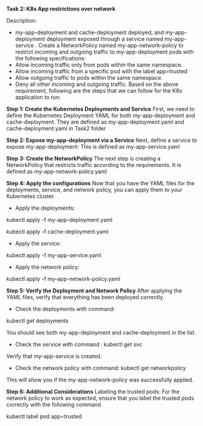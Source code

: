 **Task 2: K8s App restrictions over network**

Description:
- my-app-deployment and cache-deployment deployed, and my-app-deployment
deployment exposed through a service named my-app-service . Create a
NetworkPolicy named my-app-network-policy to restrict incoming and outgoing traffic
to my-app-deployment pods with the following specifications:
- Allow incoming traffic only from pods within the same namespace.
- Allow incoming traffic from a specific pod with the label app=trusted
- Allow outgoing traffic to pods within the same namespace.
- Deny all other incoming and outgoing traffic.
Based on the above requirement, following are the steps that we can follow for the K8s application to run:

**Step 1: Create the Kubernetes Deployments and Service**
First, we need to define the Kubernetes Deployment YAML for both my-app-deployment and cache-deployment. They are defined as my-app-deployment.yaml and cache-deployment.yaml in Task2 folder

**Step 2: Expose my-app-deployment via a Service**
Next, define a service to expose my-app-deployment: This is defined as my-app-service.yaml

**Step 3: Create the NetworkPolicy**
The next step is creating a NetworkPolicy that restricts traffic according to the requirements. It is defined as my-app-network-policy.yaml

**Step 4: Apply the configurations**
Now that you have the YAML files for the deployments, service, and network policy, you can apply them to your Kubernetes cluster.

- Apply the deployments:

kubectl apply -f my-app-deployment.yaml

kubectl apply -f cache-deployment.yaml

- Apply the service:

kubectl apply -f my-app-service.yaml

- Apply the network policy:

kubectl apply -f my-app-network-policy.yaml

**Step 5: Verify the Deployment and Network Policy**
After applying the YAML files, verify that everything has been deployed correctly.
- Check the deployments with command:

kubectl get deployments

You should see both my-app-deployment and cache-deployment in the list.

- Check the service with command :
kubectl get svc

Verify that my-app-service is created.

- Check the network policy with command:
kubectl get networkpolicy

This will show you if the my-app-network-policy was successfully applied.

**Step 6: Additional Considerations**
Labeling the trusted pods: For the network policy to work as expected, ensure that you label the trusted pods correctly with the following command

kubectl label pod app=trusted
